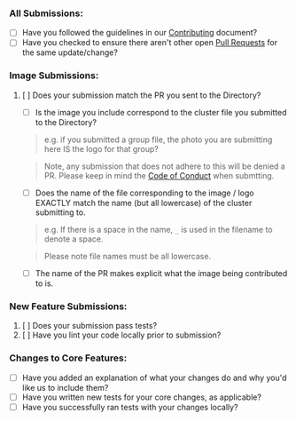 ### All Submissions:

* [ ] Have you followed the guidelines in our [Contributing](https://github.com/KnoxDevs/directory_images/blob/master/Contributing.md) document?
* [ ] Have you checked to ensure there aren't other open [Pull Requests](https://github.com/KnoxDevs/directory_images/pulls) for the same update/change?

### Image Submissions:

1. [ ] Does your submission match the PR you sent to the Directory?
    - [ ] Is the image you include correspond to the cluster file you submitted to the Directory?

    >e.g. if you submitted a group file, the photo you are submitting here IS the logo for that group? 
    
    >Note, any submission that does not adhere to this will be denied a PR. Please keep in mind the [Code of Conduct](https://github.com/KnoxDevs/directory_images/blob/master/CODE_OF_CONDUCT.md) when submtting.
    - [ ] Does the name of the file corresponding to the image / logo EXACTLY match the name (but all lowercase) of the cluster submitting to. 
    >e.g. If there is a space in the name, `_` is used in the filename to denote a space.

    > Please note file names must be all lowercase.
    - [ ] The name of the PR makes explicit what the image being contributed to is.

### New Feature Submissions:

1. [ ] Does your submission pass tests?
2. [ ] Have you lint your code locally prior to submission?

### Changes to Core Features:

* [ ] Have you added an explanation of what your changes do and why you'd like us to include them?
* [ ] Have you written new tests for your core changes, as applicable?
* [ ] Have you successfully ran tests with your changes locally?

<!-- template adapted from https://github.com/stevemao/github-issue-templates -->